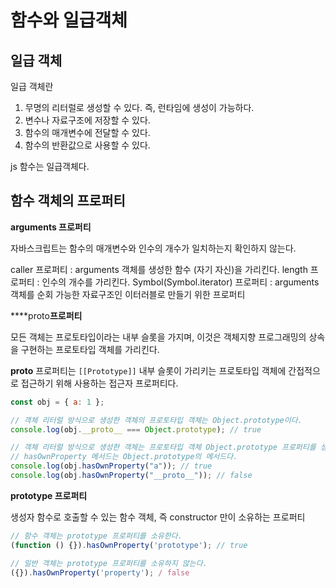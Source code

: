 # 함수와 일급객체

## 일급 객체

일급 객체란

1. 무명의 리터럴로 생성할 수 있다. 즉, 런타임에 생성이 가능하다.
2. 변수나 자료구조에 저장할 수 있다.
3. 함수의 매개변수에 전달할 수 있다.
4. 함수의 반환값으로 사용할 수 있다.

js 함수는 일급객체다.

## 함수 객체의 프로퍼티

**arguments 프로퍼티**

자바스크립트는 함수의 매개변수와 인수의 개수가 일치하는지 확인하지 않는다.

caller 프로퍼티 : arguments 객체를 생성한 함수 (자기 자신)을 가리킨다. length 프로퍼티 : 인수의 개수를 가리킨다. Symbol(Symbol.iterator) 프로퍼티 : arguments 객체를 순회 가능한 자료구조인 이터러블로 만들기 위한 프로퍼티

****proto**프로퍼티**

모든 객체는 프로토타입이라는 내부 슬롯을 가지며, 이것은 객체지향 프로그래밍의 상속을 구현하는 프로토타입 객체를 가리킨다.

**proto** 프로퍼티는 `[[Prototype]]` 내부 슬롯이 가리키는 프로토타입 객체에 간접적으로 접근하기 위해 사용하는 접근자 프로퍼티다.

```javascript
const obj = { a: 1 };

// 객체 리터럴 방식으로 생성한 객체의 프로토타입 객체는 Object.prototype이다.
console.log(obj.__proto__ === Object.prototype); // true

// 객체 리터럴 방식으로 생성한 객체는 프로토타입 객체 Object.prototype 프로퍼티를 상속 받는다.
// hasOwnProperty 메서드는 Object.prototype의 메서드다.
console.log(obj.hasOwnProperty("a")); // true
console.log(obj.hasOwnProperty("__proto__")); // false
```

**prototype 프로퍼티**

생성자 함수로 호출할 수 있는 함수 객체, 즉 constructor 만이 소유하는 프로퍼티

```javascript
// 함수 객체는 prototype 프로퍼티를 소유한다.
(function () {}).hasOwnProperty('prototype'); // true

// 일반 객체는 prototype 프로퍼티를 소유하지 않는다.
({}).hasOwnProperty('property'); / false
```
